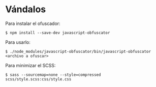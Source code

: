Vándalos
========

Para instalar el ofuscador:

    $ npm install --save-dev javascript-obfuscator

Para usarlo:

    $ ./node_modules/javascript-obfuscator/bin/javascript-obfuscator <archivo a ofuscar>

Para minimizar el SCSS:

    $ sass --sourcemap=none --style=compressed scss/style.scss:css/style.css
